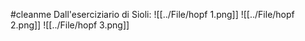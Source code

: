 #cleanme
Dall'eserciziario di Sioli:
![[../File/hopf 1.png]]
![[../File/hopf 2.png]]
![[../File/hopf 3.png]]